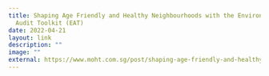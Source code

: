 ```yaml
---
title: Shaping Age Friendly and Healthy Neighbourhoods with the Environment
  Audit Toolkit (EAT)
date: 2022-04-21
layout: link
description: ""
image: ""
external: https://www.moht.com.sg/post/shaping-age-friendly-and-healthy-neighbourhoods-with-the-environment-audit-toolkit-eat
---
```

